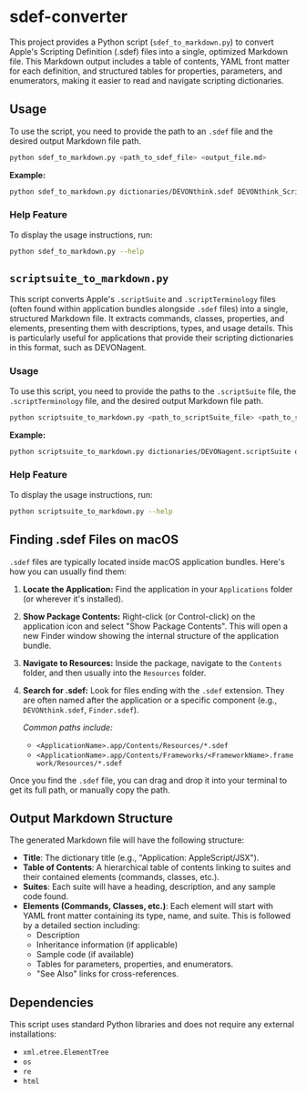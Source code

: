 # sdef-converter

This project provides a Python script (`sdef_to_markdown.py`) to convert Apple's Scripting Definition (.sdef) files into a single, optimized Markdown file. This Markdown output includes a table of contents, YAML front matter for each definition, and structured tables for properties, parameters, and enumerators, making it easier to read and navigate scripting dictionaries.

## Usage

To use the script, you need to provide the path to an `.sdef` file and the desired output Markdown file path.

```bash
python sdef_to_markdown.py <path_to_sdef_file> <output_file.md>
```

**Example:**

```bash
python sdef_to_markdown.py dictionaries/DEVONthink.sdef DEVONthink_Scripting_Dictionary.md
```

### Help Feature

To display the usage instructions, run:

```bash
python sdef_to_markdown.py --help
```

## `scriptsuite_to_markdown.py`

This script converts Apple's `.scriptSuite` and `.scriptTerminology` files (often found within application bundles alongside `.sdef` files) into a single, structured Markdown file. It extracts commands, classes, properties, and elements, presenting them with descriptions, types, and usage details. This is particularly useful for applications that provide their scripting dictionaries in this format, such as DEVONagent.

### Usage

To use this script, you need to provide the paths to the `.scriptSuite` file, the `.scriptTerminology` file, and the desired output Markdown file path.

```bash
python scriptsuite_to_markdown.py <path_to_scriptSuite_file> <path_to_scriptTerminology_file> <output_file.md>
```

**Example:**

```bash
python scriptsuite_to_markdown.py dictionaries/DEVONagent.scriptSuite dictionaries/DEVONagent.scriptTerminology DEVONagent_Scripting_Dictionary.md
```

### Help Feature

To display the usage instructions, run:

```bash
python scriptsuite_to_markdown.py --help
```

## Finding .sdef Files on macOS

`.sdef` files are typically located inside macOS application bundles. Here's how you can usually find them:

1.  **Locate the Application:** Find the application in your `Applications` folder (or wherever it's installed).
2.  **Show Package Contents:** Right-click (or Control-click) on the application icon and select "Show Package Contents". This will open a new Finder window showing the internal structure of the application bundle.
3.  **Navigate to Resources:** Inside the package, navigate to the `Contents` folder, and then usually into the `Resources` folder.
4.  **Search for .sdef:** Look for files ending with the `.sdef` extension. They are often named after the application or a specific component (e.g., `DEVONthink.sdef`, `Finder.sdef`).

    *Common paths include:*
    *   `<ApplicationName>.app/Contents/Resources/*.sdef`
    *   `<ApplicationName>.app/Contents/Frameworks/<FrameworkName>.framework/Resources/*.sdef`

Once you find the `.sdef` file, you can drag and drop it into your terminal to get its full path, or manually copy the path.

## Output Markdown Structure

The generated Markdown file will have the following structure:

*   **Title**: The dictionary title (e.g., "Application: AppleScript/JSX").
*   **Table of Contents**: A hierarchical table of contents linking to suites and their contained elements (commands, classes, etc.).
*   **Suites**: Each suite will have a heading, description, and any sample code found.
*   **Elements (Commands, Classes, etc.)**: Each element will start with YAML front matter containing its type, name, and suite. This is followed by a detailed section including:
    *   Description
    *   Inheritance information (if applicable)
    *   Sample code (if available)
    *   Tables for parameters, properties, and enumerators.
    *   "See Also" links for cross-references.

## Dependencies

This script uses standard Python libraries and does not require any external installations:

*   `xml.etree.ElementTree`
*   `os`
*   `re`
*   `html`
